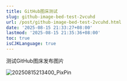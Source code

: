 ```yaml
---
title: GitHub图床测试
slug: github-image-bed-test-2vcuhd
url: /post/github-image-bed-test-2vcuhd.html
date: '2025-08-15 21:33:27+08:00'
lastmod: '2025-08-15 21:35:36+08:00'
toc: true
isCJKLanguage: true
---
```






测试GitHub图床发布图片

![20250815213400_PixPin](http://127.0.0.1:59082/assets/20250815213400_PixPin-20250815213415-2tmi04t.webp)

‍
